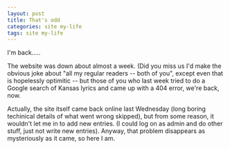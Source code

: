 ```yaml
---
layout: post
title: That's odd
categories: site my-life
tags: site my-life
---
```

I'm back.....

The website was down about almost a week.  (Did you miss us   I'd make the obvious joke about "all my regular readers -- both of you", except even that is hopelessly optimitic -- but those of you who last week tried to do a Google search of Kansas lyrics and came up with a 404 error, we're back, now.

Actually, the site itself came back online last Wednesday (long boring techinical details of what went wrong skipped), but from some reason, it wouldn't let me in to add new entries.  (I could log on as admin and do other stuff, just not write new entries).  Anyway, that problem disappears as mysteriously as it came, so here I am.
